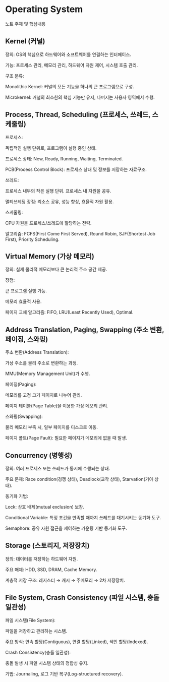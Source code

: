 # Operating System

노트 주제 및 핵심내용
## Kernel (커널)
정의: OS의 핵심으로 하드웨어와 소프트웨어를 연결하는 인터페이스.

기능: 프로세스 관리, 메모리 관리, 하드웨어 자원 제어, 시스템 호출 관리.

구조 분류:

Monolithic Kernel: 커널의 모든 기능을 하나의 큰 프로그램으로 구성.

Microkernel: 커널의 최소한의 핵심 기능만 유지, 나머지는 사용자 영역에서 수행.

## Process, Thread, Scheduling (프로세스, 쓰레드, 스케줄링)
프로세스:

독립적인 실행 단위로, 프로그램이 실행 중인 상태.

프로세스 상태: New, Ready, Running, Waiting, Terminated.

PCB(Process Control Block): 프로세스 상태 및 정보를 저장하는 자료구조.

쓰레드:

프로세스 내부의 작은 실행 단위. 프로세스 내 자원을 공유.

멀티쓰레딩 장점: 리소스 공유, 성능 향상, 효율적 자원 활용.

스케줄링:

CPU 자원을 프로세스/쓰레드에 할당하는 전략.

알고리즘: FCFS(First Come First Served), Round Robin, SJF(Shortest Job First), Priority Scheduling.

## Virtual Memory (가상 메모리)
정의: 실제 물리적 메모리보다 큰 논리적 주소 공간 제공.

장점:

큰 프로그램 실행 가능.

메모리 효율적 사용.

페이지 교체 알고리즘: FIFO, LRU(Least Recently Used), Optimal.

## Address Translation, Paging, Swapping (주소 변환, 페이징, 스와핑)
주소 변환(Address Translation):

가상 주소를 물리 주소로 변환하는 과정.

MMU(Memory Management Unit)가 수행.

페이징(Paging):

메모리를 고정 크기 페이지로 나누어 관리.

페이지 테이블(Page Table)을 이용한 가상 메모리 관리.

스와핑(Swapping):

물리 메모리 부족 시, 일부 페이지를 디스크로 이동.

페이지 폴트(Page Fault): 필요한 페이지가 메모리에 없을 때 발생.

## Concurrency (병행성)
정의: 여러 프로세스 또는 쓰레드가 동시에 수행되는 상태.

주요 문제: Race condition(경쟁 상태), Deadlock(교착 상태), Starvation(기아 상태).

동기화 기법:

Lock: 상호 배제(mutual exclusion) 보장.

Conditional Variable: 특정 조건을 만족할 때까지 쓰레드를 대기시키는 동기화 도구.

Semaphore: 공유 자원 접근을 제어하는 카운팅 기반 동기화 도구.

## Storage (스토리지, 저장장치)
정의: 데이터를 저장하는 하드웨어 자원.

주요 매체: HDD, SSD, DRAM, Cache Memory.

계층적 저장 구조: 레지스터 → 캐시 → 주메모리 → 2차 저장장치.

## File System, Crash Consistency (파일 시스템, 충돌 일관성)
파일 시스템(File System):

파일을 저장하고 관리하는 시스템.

주요 방식: 연속 할당(Contiguous), 연결 할당(Linked), 색인 할당(Indexed).

Crash Consistency(충돌 일관성):

충돌 발생 시 파일 시스템 상태의 정합성 유지.

기법: Journaling, 로그 기반 복구(Log-structured recovery).